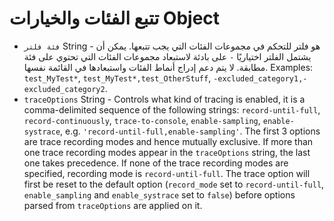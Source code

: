 # تتبع الفئات والخيارات Object

* `فئة فلتر` String - هو فلتر للتحكم في مجموعات الفئات التي يجب تتبعها. يمكن أن يشتمل الفلتر اختياريًا `-` على بادئة لاستبعاد مجموعات الفئات التي تحتوي على فئة مطابقة. لا يتم دعم إدراج أنماط الفئات واستبعادها في القائمة نفسها. Examples: `test_MyTest*`, `test_MyTest*,test_OtherStuff`, `-excluded_category1,-excluded_category2`.
* `traceOptions` String - Controls what kind of tracing is enabled, it is a comma-delimited sequence of the following strings: `record-until-full`, `record-continuously`, `trace-to-console`, `enable-sampling`, `enable-systrace`, e.g. `'record-until-full,enable-sampling'`. The first 3 options are trace recording modes and hence mutually exclusive. If more than one trace recording modes appear in the `traceOptions` string, the last one takes precedence. If none of the trace recording modes are specified, recording mode is `record-until-full`. The trace option will first be reset to the default option (`record_mode` set to `record-until-full`, `enable_sampling` and `enable_systrace` set to `false`) before options parsed from `traceOptions` are applied on it.